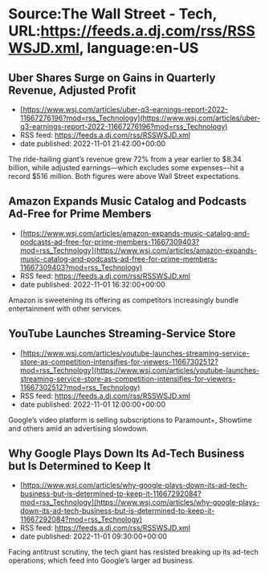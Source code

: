 # Source:The Wall Street - Tech, URL:https://feeds.a.dj.com/rss/RSSWSJD.xml, language:en-US

## Uber Shares Surge on Gains in Quarterly Revenue, Adjusted Profit
 - [https://www.wsj.com/articles/uber-q3-earnings-report-2022-11667276196?mod=rss_Technology](https://www.wsj.com/articles/uber-q3-earnings-report-2022-11667276196?mod=rss_Technology)
 - RSS feed: https://feeds.a.dj.com/rss/RSSWSJD.xml
 - date published: 2022-11-01 21:42:00+00:00

The ride-hailing giant’s revenue grew 72% from a year earlier to $8.34 billion, while adjusted earnings—which excludes some expenses—hit a record $516 million. Both figures were above Wall Street expectations.

## Amazon Expands Music Catalog and Podcasts Ad-Free for Prime Members
 - [https://www.wsj.com/articles/amazon-expands-music-catalog-and-podcasts-ad-free-for-prime-members-11667309403?mod=rss_Technology](https://www.wsj.com/articles/amazon-expands-music-catalog-and-podcasts-ad-free-for-prime-members-11667309403?mod=rss_Technology)
 - RSS feed: https://feeds.a.dj.com/rss/RSSWSJD.xml
 - date published: 2022-11-01 16:32:00+00:00

Amazon is sweetening its offering as competitors increasingly bundle entertainment with other services.

## YouTube Launches Streaming-Service Store
 - [https://www.wsj.com/articles/youtube-launches-streaming-service-store-as-competition-intensifies-for-viewers-11667302512?mod=rss_Technology](https://www.wsj.com/articles/youtube-launches-streaming-service-store-as-competition-intensifies-for-viewers-11667302512?mod=rss_Technology)
 - RSS feed: https://feeds.a.dj.com/rss/RSSWSJD.xml
 - date published: 2022-11-01 12:00:00+00:00

Google’s video platform is selling subscriptions to Paramount+, Showtime and others amid an advertising slowdown.

## Why Google Plays Down Its Ad-Tech Business but Is Determined to Keep It
 - [https://www.wsj.com/articles/why-google-plays-down-its-ad-tech-business-but-is-determined-to-keep-it-11667292084?mod=rss_Technology](https://www.wsj.com/articles/why-google-plays-down-its-ad-tech-business-but-is-determined-to-keep-it-11667292084?mod=rss_Technology)
 - RSS feed: https://feeds.a.dj.com/rss/RSSWSJD.xml
 - date published: 2022-11-01 09:30:00+00:00

Facing antitrust scrutiny, the tech giant has resisted breaking up its ad-tech operations, which feed into Google’s larger ad business.

